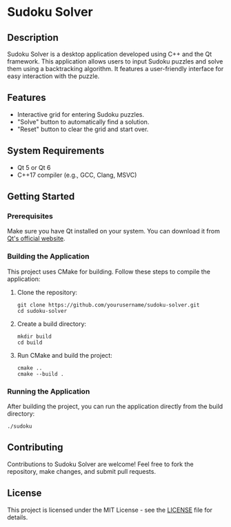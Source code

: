 # Sudoku Solver

## Description
Sudoku Solver is a desktop application developed using C++ and the Qt framework. This application allows users to input Sudoku puzzles and solve them using a backtracking algorithm. It features a user-friendly interface for easy interaction with the puzzle.

## Features
- Interactive grid for entering Sudoku puzzles.
- "Solve" button to automatically find a solution.
- "Reset" button to clear the grid and start over.

## System Requirements
- Qt 5 or Qt 6
- C++17 compiler (e.g., GCC, Clang, MSVC)

## Getting Started

### Prerequisites
Make sure you have Qt installed on your system. You can download it from [Qt's official website](https://www.qt.io/download).

### Building the Application
This project uses CMake for building. Follow these steps to compile the application:

1. Clone the repository:
   ```
   git clone https://github.com/yourusername/sudoku-solver.git
   cd sudoku-solver
   ```

2. Create a build directory:
   ```
   mkdir build
   cd build
   ```

3. Run CMake and build the project:
   ```
   cmake ..
   cmake --build .
   ```

### Running the Application
After building the project, you can run the application directly from the build directory:
```
./sudoku
```

## Contributing
Contributions to Sudoku Solver are welcome! Feel free to fork the repository, make changes, and submit pull requests.

## License
This project is licensed under the MIT License - see the [LICENSE](LICENSE) file for details.
